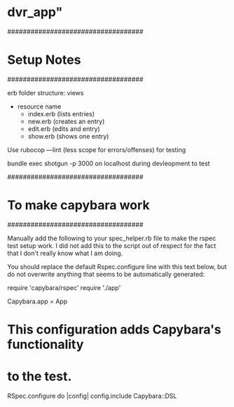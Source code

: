 
# dvr_app"

###################################
# Setup Notes
###################################

erb folder structure:
views
- resource name
  - index.erb (lists entries)
  - new.erb (creates an entry)
  - edit.erb (edits and entry)
  - show.erb (shows one entry)

Use rubocop —lint (less scope for errors/offenses) for testing

bundle exec shotgun -p 3000 on localhost during devleopment to test




###################################
# To make capybara work
###################################

Manually add the following to your spec_helper.rb file to make the rspec test setup work.
I did not add this to the script out of
respect for the fact that I don't really
know what I am doing.

You should replace the default Rspec.configure
line with this text below, but do not
overwrite anything that seems to be
automatically generated:


require 'capybara/rspec'
require './app'

Capybara.app = App

# This configuration adds Capybara's functionality
# to the test.
RSpec.configure do |config|
  config.include Capybara::DSL

